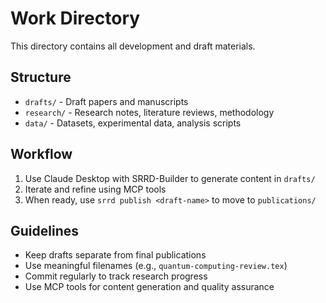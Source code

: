 # Work Directory

This directory contains all development and draft materials.

## Structure

- `drafts/` - Draft papers and manuscripts
- `research/` - Research notes, literature reviews, methodology
- `data/` - Datasets, experimental data, analysis scripts

## Workflow

1. Use Claude Desktop with SRRD-Builder to generate content in `drafts/`
2. Iterate and refine using MCP tools
3. When ready, use `srrd publish <draft-name>` to move to `publications/`

## Guidelines

- Keep drafts separate from final publications
- Use meaningful filenames (e.g., `quantum-computing-review.tex`)
- Commit regularly to track research progress
- Use MCP tools for content generation and quality assurance
